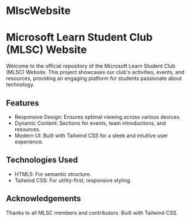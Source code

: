 # MlscWebsite
# Microsoft Learn Student Club (MLSC) Website

Welcome to the official repository of the Microsoft Learn Student Club (MLSC) Website. This project showcases our club's activities, events, and resources, providing an engaging platform for students passionate about technology.

## Features

- Responsive Design: Ensures optimal viewing across various devices.
- Dynamic Content: Sections for events, team introductions, and resources.
- Modern UI: Built with Tailwind CSS for a sleek and intuitive user experience.

## Technologies Used

- HTML5: For semantic structure.
- Tailwind CSS: For utility-first, responsive styling.

## Acknowledgements
Thanks to all MLSC members and contributors.
Built with Tailwind CSS.

